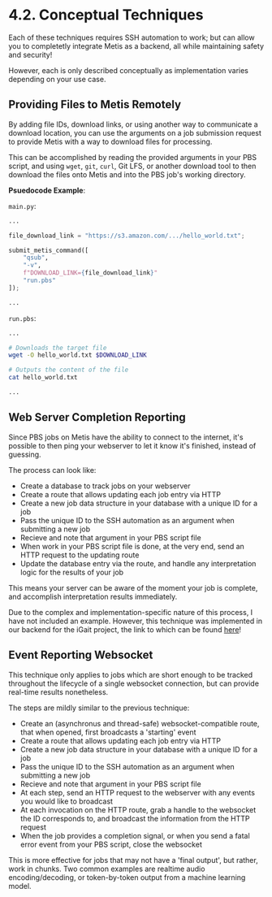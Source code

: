 # 4.2. Conceptual Techniques

Each of these techniques requires SSH automation to work; but can allow you to completetly integrate Metis as a backend, all while maintaining safety and security! 

However, each is only described conceptually as implementation varies depending on your use case.

## Providing Files to Metis Remotely
By adding file IDs, download links, or using another way to communicate a download location, you can use the arguments on a job submission request to provide Metis with a way to download files for processing.

This can be accomplished by reading the provided arguments in your PBS script, and using `wget`, `git`, `curl`, Git LFS, or another download tool to then download the files onto Metis and into the PBS job's working directory.

**Psuedocode Example**:

`main.py`:
```python
...

file_download_link = "https://s3.amazon.com/.../hello_world.txt";

submit_metis_command([
    "qsub",
    "-v",
    f"DOWNLOAD_LINK={file_download_link}"
    "run.pbs"
]);

...
```

`run.pbs`:
```bash
...

# Downloads the target file
wget -O hello_world.txt $DOWNLOAD_LINK

# Outputs the content of the file
cat hello_world.txt

...
```

## Web Server Completion Reporting
Since PBS jobs on Metis have the ability to connect to the internet, it's possible to then ping your webserver to let it know it's finished, instead of guessing.

The process can look like:
- Create a database to track jobs on your webserver
- Create a route that allows updating each job entry via HTTP
- Create a new job data structure in your database with a unique ID for a job
- Pass the unique ID to the SSH automation as an argument when submitting a new job
- Recieve and note that argument in your PBS script file
- When work in your PBS script file is done, at the very end, send an HTTP request to the updating route
- Update the database entry via the route, and handle any interpretation logic for the results of your job

This means your server can be aware of the moment your job is complete, and accomplish interpretation results immediately.

Due to the complex and implementation-specific nature of this process, I have not included an example. However, this technique was implemented in our backend for the iGait project, the link to which can be found [here](https://github.com/igait-niu/igait-backend)!

## Event Reporting Websocket
This technique only applies to jobs which are short enough to be tracked throughout the lifecycle of a single websocket connection, but can provide real-time results nonetheless.

The steps are mildly similar to the previous technique:
- Create an (asynchronus and thread-safe) websocket-compatible route, that when opened, first broadcasts a 'starting' event
- Create a route that allows updating each job entry via HTTP
- Create a new job data structure in your database with a unique ID for a job
- Pass the unique ID to the SSH automation as an argument when submitting a new job
- Recieve and note that argument in your PBS script file
- At each step, send an HTTP request to the webserver with any events you would like to broadcast
- At each invocation on the HTTP route, grab a handle to the websocket the ID corresponds to, and broadcast the information from the HTTP request
- When the job provides a completion signal, or when you send a fatal error event from your PBS script, close the websocket

This is more effective for jobs that may not have a 'final output', but rather, work in chunks. Two common examples are realtime audio encoding/decoding, or token-by-token output from a machine learning model.

